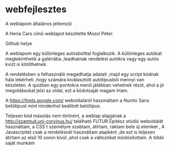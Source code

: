 # webfejlesztes

A weblapom általános jellemzói

A Heria Cars című weblapot készítette Mozol Péter.

Github helye

A weblapom egy különleges autósbolttal foglalkozik. A különleges autókat megtekinthetik a galériába ,leadhatnak rendelést autókra vagy egy autós kvizt is kitölthetnek.

A rendelésben a felhasználó megadhatja adatait ,majd egy script kódnak hála lekérheti ,hogy számára kiválasztott autótípusból mennyi van készleten. 
A quizben egy pontokra menő játékban vehetnek részt, ahol a jó megoldásokat jelzi az oldal, ezt a kódotsaját magam írtam.

A https://fonts.google.com/ weboldaláról haszmáltam a Nunito Sans betűtípust mint mindenhol beálított betűtípus.

Teljesen kód másolás nem törtnént, a weblap alapjának a http://szamtud.uni-corvinus.hu/ található FUTUR Építész stúdió weboldalát használtam, 
a CSS t személyre szabtam, átírtam, raktam bele új elemket , 
A Javascrpitet csak a rendelésnél használtam alapként ,de ezt is teljesen átírtam az első 10 soron kívül ,ahol csak a változókat módósítottam.
A többi saját munkám
